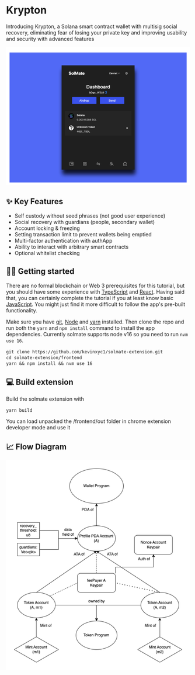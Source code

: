 # Krypton

Introducing Krypton, a Solana smart contract wallet with multisig social recovery, eliminating fear of losing your private key and improving usability and security with advanced features

![homepage](./frontend/public/static/images/ui.png)

## ✨ Key Features

- Self custody without seed phrases (not good user experience)
- Social recovery with guardians (people, secondary wallet)
- Account locking & freezing
- Setting transaction limit to prevent wallets being emptied
- Multi-factor authentication with authApp
- Ability to interact with arbitrary smart contracts
- Optional whitelist checking

## 🧑‍💻 Getting started

There are no formal blockchain or Web 3 prerequisites for this tutorial, but you should have some experience with [TypeScript](https://www.typescriptlang.org/) and [React](https://reactjs.org/). Having said that, you can certainly complete the tutorial if you at least know basic [JavaScript](https://developer.mozilla.org/en-US/docs/Web/JavaScript). You might just find it more difficult to follow the app's pre-built functionality.

Make sure you have [git](https://git-scm.com/book/en/v2/Getting-Started-Installing-Git), [Node](https://nodejs.org/en/) and [yarn](https://yarnpkg.com/getting-started/install) installed. Then clone the repo and run both the `yarn` and `npm install` command to install the app dependencies. Currently solmate supports node v16 so you need to run `nvm use 16`.

```
git clone https://github.com/kevinxyc1/solmate-extension.git
cd solmate-extension/frontend
yarn && npm install && nvm use 16
```

## 💻 Build extension

Build the solmate extension with

```
yarn build
```

You can load unpacked the /frontend/out folder in chrome extension developer mode and use it

## 📈 Flow Diagram

![flow-diagram](./frontend/public/static/images/flow.png)
